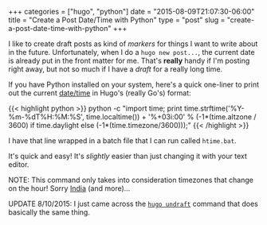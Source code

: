 +++
categories = ["hugo", "python"]
date = "2015-08-09T21:07:30-06:00"
title = "Create a Post Date/Time with Python"
type = "post"
slug = "create-a-post-date-time-with-python"
+++

I like to create draft posts as kind of *markers* for things I want to write about in the future.  Unfortunately, when I do a `hugo new post...`, the current date is already put in the front matter for me. That's **really** handy if I'm posting right away, but not so much if I have a *draft* for a really long time.<!--more-->

If you have Python installed on your system, here's a quick one-liner to print out the current [date/time](https://docs.python.org/2/library/time.html?highlight=time.strftime#time.strftime) in Hugo's (really Go's) format:

{{< highlight python >}}
python -c "import time; print time.strftime('%Y-%m-%dT%H:%M:%S', time.localtime()) + '%+03i:00' % (-1*(time.altzone / 3600) if time.daylight else (-1*(time.timezone/3600)));"
{{< /highlight >}}

I have that line wrapped in a batch file that I can run called `htime.bat`.

It's quick and easy!  It's *slightly* easier than just changing it with your text editor.

NOTE: This command only takes into consideration timezones that change on the hour!  Sorry [India](http://www.timeanddate.com/worldclock/india/new-delhi) (and more)...

UPDATE 8/10/2015: I just came across the [`hugo undraft`](https://gohugo.io/commands/hugo_undraft/) command that does basically the same thing.
